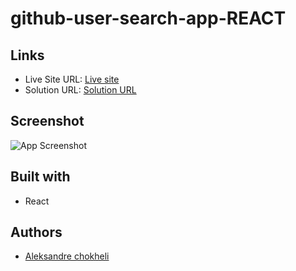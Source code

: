# github-user-search-app-REACT

## Links

- Live Site URL: [Live site](https://todo-ui-community.vercel.app/)
- Solution URL: [Solution URL](https://github.com/aleksandrre/Todo-UI-Community-)

## Screenshot

![App Screenshot](https://user-images.githubusercontent.com/108459639/223785894-2a18d16a-ccd4-43ac-919c-d3793df5e3bc.png)

## Built with

- React

## Authors

- [Aleksandre chokheli](https://github.com/aleksandrre)
